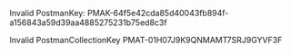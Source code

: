 Invalid PostmanKey: PMAK-64f5e42cda85d40043fb894f-a156843a59d39aa4885275231b75ed8c3f

Invalid PostmanCollectionKey PMAT-01H07J9K9QNMAMT7SRJ9GYVF3F


